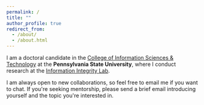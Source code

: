 ```yaml
---
permalink: /
title: ""
author_profile: true
redirect_from: 
  - /about/
  - /about.html
---
```


I am a doctoral candidate in the [College of Information Sciences & Technology](https://ist.psu.edu/) at the **Pennsylvania State University**, where I conduct research at the [Information Integrity Lab](https://www.rajtmajerlab.net/).

I am always open to new collaborations, so feel free to email me if you want to chat. If you're seeking mentorship, please send a brief email introducing yourself and the topic you're interested in.
